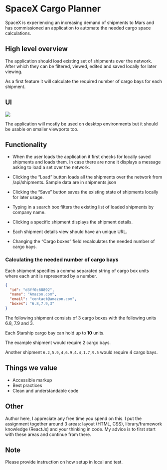 # SpaceX Cargo Planner

SpaceX is experiencing an increasing demand of shipments to Mars and has commissioned an application to automate the needed cargo space calculations.

## High level overview

The application should load existing set of shipments over the network. After which they can be filtered, viewed, edited and saved locally for later viewing.

As a first feature it will calculate the required number of cargo bays for each shipment. 

## UI

![](cargo-planner-wireframe.png)

The application will mostly be used on desktop environments but it should be usable on smaller viewports too.

## Functionality

* When the user loads the application it first checks for locally saved shipments and loads them. In case there are none it displays a message asking to load a set over the network.

* Clicking the “Load” button loads all the shipments over the network from /api/shipments. Sample data are in shipments.json

* Clicking the “Save” button saves the existing state of shipments locally for later usage.

* Typing in a search box filters the existing list of loaded shipments by company name.

* Clicking a specific shipment displays the shipment details.

* Each shipment details view should have an unique URL.

* Changing the “Cargo boxes” field recalculates the needed number of cargo bays.

### Calculating the needed number of cargo bays

Each shipment specifies a comma separated string of cargo box units where each unit is represented by a number.

```JSON
{
  "id": "d3ff0c68892",
  "name": "Amazon.com",
  "email": "contact@amazon.com",
  "boxes": "6.8,7.9,3"
}
```

The following shipment consists of 3 cargo boxes with the following units 6.8, 7.9 and 3.

Each Starship cargo bay can hold up to **10** units.

The example shipment would require 2 cargo bays.

Another shipment `6.2,5.9,4,6.9,4.4,1.7,9.5` would require 4 cargo bays.

## Things we value

* Accessible markup
* Best practices
* Clean and understandable code

## Other

Author here, I appreciate any free time you spend on this. I put the assignment together around 3 areas: layout (HTML, CSS), library/framework knowledge (ReactJs) and your thinking in code. My advice is to first start with these areas and continue from there.

## Note

Please provide instruction on how setup in local and test.
